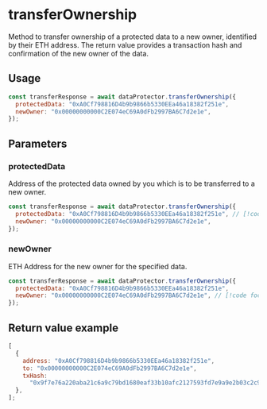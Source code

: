 # transferOwnership

Method to transfer ownership of a protected data to a new owner, identified by their ETH address. The return value provides a transaction hash and confirmation of the new owner of the data.

## Usage

```js
const transferResponse = await dataProtector.transferOwnership({
  protectedData: "0xA0Cf798816D4b9b9866b5330EEa46a18382f251e",
  newOwner: "0x00000000000C2E074eC69A0dFb2997BA6C7d2e1e",
});
```

## Parameters

### protectedData

Address of the protected data owned by you which is to be transferred to a new owner.

```js
const transferResponse = await dataProtector.transferOwnership({
  protectedData: "0xA0Cf798816D4b9b9866b5330EEa46a18382f251e", // [!code focus]
  newOwner: "0x00000000000C2E074eC69A0dFb2997BA6C7d2e1e",
});
```

### newOwner

ETH Address for the new owner for the specified data.

```js
const transferResponse = await dataProtector.transferOwnership({
  protectedData: "0xA0Cf798816D4b9b9866b5330EEa46a18382f251e",
  newOwner: "0x00000000000C2E074eC69A0dFb2997BA6C7d2e1e", // [!code focus]
});
```

## Return value example

```js
[
  {
    address: "0xA0Cf798816D4b9b9866b5330EEa46a18382f251e",
    to: "0x00000000000C2E074eC69A0dFb2997BA6C7d2e1e",
    txHash:
      "0x9f7e76a220aba21c6a9c79bd1680eaf33b10afc2127593fd7e9a9e2b03c2c9fd",
  },
];
```
